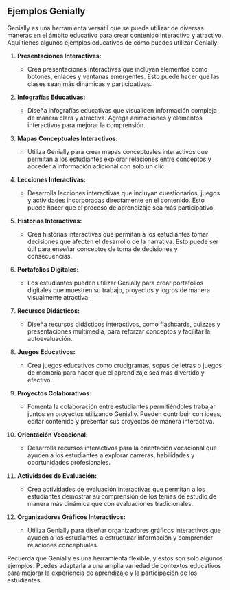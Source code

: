 ## Ejemplos Genially

Genially es una herramienta versátil que se puede utilizar de diversas maneras en el ámbito educativo para crear contenido interactivo y atractivo. Aquí tienes algunos ejemplos educativos de cómo puedes utilizar Genially:

1. **Presentaciones Interactivas:**
   - Crea presentaciones interactivas que incluyan elementos como botones, enlaces y ventanas emergentes. Esto puede hacer que las clases sean más dinámicas y participativas.

2. **Infografías Educativas:**
   - Diseña infografías educativas que visualicen información compleja de manera clara y atractiva. Agrega animaciones y elementos interactivos para mejorar la comprensión.

3. **Mapas Conceptuales Interactivos:**
   - Utiliza Genially para crear mapas conceptuales interactivos que permitan a los estudiantes explorar relaciones entre conceptos y acceder a información adicional con solo un clic.

4. **Lecciones Interactivas:**
   - Desarrolla lecciones interactivas que incluyan cuestionarios, juegos y actividades incorporadas directamente en el contenido. Esto puede hacer que el proceso de aprendizaje sea más participativo.

5. **Historias Interactivas:**
   - Crea historias interactivas que permitan a los estudiantes tomar decisiones que afecten el desarrollo de la narrativa. Esto puede ser útil para enseñar conceptos de toma de decisiones y consecuencias.

6. **Portafolios Digitales:**
   - Los estudiantes pueden utilizar Genially para crear portafolios digitales que muestren su trabajo, proyectos y logros de manera visualmente atractiva.

7. **Recursos Didácticos:**
   - Diseña recursos didácticos interactivos, como flashcards, quizzes y presentaciones multimedia, para reforzar conceptos y facilitar la autoevaluación.

8. **Juegos Educativos:**
   - Crea juegos educativos como crucigramas, sopas de letras o juegos de memoria para hacer que el aprendizaje sea más divertido y efectivo.

9. **Proyectos Colaborativos:**
   - Fomenta la colaboración entre estudiantes permitiéndoles trabajar juntos en proyectos utilizando Genially. Pueden contribuir con ideas, editar contenido y presentar sus proyectos de manera interactiva.

10. **Orientación Vocacional:**
    - Desarrolla recursos interactivos para la orientación vocacional que ayuden a los estudiantes a explorar carreras, habilidades y oportunidades profesionales.

11. **Actividades de Evaluación:**
    - Crea actividades de evaluación interactivas que permitan a los estudiantes demostrar su comprensión de los temas de estudio de manera más dinámica que con evaluaciones tradicionales.

12. **Organizadores Gráficos Interactivos:**
    - Utiliza Genially para diseñar organizadores gráficos interactivos que ayuden a los estudiantes a estructurar información y comprender relaciones conceptuales.

Recuerda que Genially es una herramienta flexible, y estos son solo algunos ejemplos. Puedes adaptarla a una amplia variedad de contextos educativos para mejorar la experiencia de aprendizaje y la participación de los estudiantes.